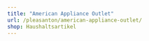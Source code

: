 ```yaml
---
title: "American Appliance Outlet"
url: /pleasanton/american-appliance-outlet/
shop: Haushaltsartikel
---
```

